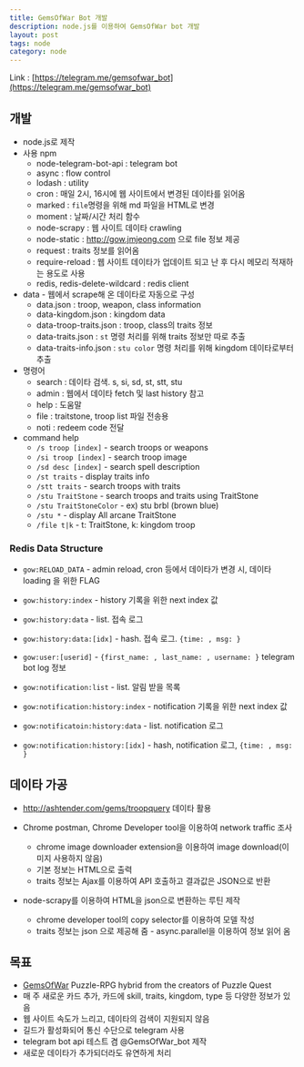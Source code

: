```yaml
---
title: GemsOfWar Bot 개발
description: node.js를 이용하여 GemsOfWar bot 개발
layout: post
tags: node
category: node
---
```


Link : [https://telegram.me/gemsofwar_bot](https://telegram.me/gemsofwar_bot)

## 개발

- node.js로 제작
- 사용 npm
  - node-telegram-bot-api : telegram bot 
  - async : flow control
  - lodash : utility 
  - cron : 매일 2시, 16시에 웹 사이트에서 변경된 데이타를 읽어옴 
  - marked : `file`명령을 위해 md 파일을 HTML로 변경 
  - moment : 날짜/시간 처리 함수 
  - node-scrapy : 웹 사이트 데이타 crawling
  - node-static : http://gow.jmjeong.com 으로 file 정보 제공 
  - request : traits 정보를 읽어옴 
  - require-reload : 웹 사이트 데이타가 업데이트 되고 난 후 다시 메모리 적재하는 용도로 사용 
  - redis, redis-delete-wildcard : redis client 
- data - 웹에서 scrape해 온 데이타로 자동으로 구성 
  - data.json : troop, weapon, class information
  - data-kingdom.json : kingdom data
  - data-troop-traits.json : troop, class의 traits 정보 
  - data-traits.json : `st` 명령 처리를 위해 traits 정보만 따로 추출
  - data-traits-info.json : `stu color` 명령 처리를 위해 kingdom 데이타로부터 추출 
- 명령어
  - search : 데이타 검색. s, si, sd, st, stt, stu 
  - admin : 웹에서 데이타 fetch 및 last history 참고
  - help : 도움말
  - file : traitstone, troop list 파일 전송용
  - noti : redeem code 전달
- command help
	- `/s troop [index]` - search troops or weapons
	- `/si troop [index]` - search troop image
	- `/sd desc [index]` - search spell description
	- `/st traits` - display traits info
	- `/stt traits` - search troops with traits
	- `/stu TraitStone` - search troops and traits using TraitStone
	- `/stu TraitStoneColor` - ex) stu brbl (brown blue)
	- `/stu *` - display All arcane TraitStone
	- `/file t|k` - t: TraitStone, k: kingdom troop

### Redis Data Structure

- `gow:RELOAD_DATA` - admin reload, cron 등에서 데이타가 변경 시, 데이타 loading 을 위한 FLAG

- `gow:history:index` - history 기록을 위한 next index 값
- `gow:history:data` - list. 접속 로그
- `gow:history:data:[idx]` - hash. 접속 로그. `{time: , msg: }`

- `gow:user:[userid]` - `{first_name: , last_name: , username: }` telegram bot log 정보 

- `gow:notification:list` - list. 알림 받을 목록 
- `gow:notification:history:index` - notification 기록을 위한 next index 값
- `gow:notificatoin:history:data` - list. notification 로그 
- `gow:notification:history:[idx]` - hash, notification 로그, `{time: , msg: }`
  
## 데이타 가공

- http://ashtender.com/gems/troopquery 데이타 활용
- Chrome postman, Chrome Developer tool을 이용하여 network traffic 조사
  - chrome image downloader extension을 이용하여 image download(이미지 사용하지 않음)
  - 기본 정보는 HTML으로 출력
  - traits 정보는 Ajax를 이용하여 API 호출하고 결과값은 JSON으로 반환
  
- node-scrapy를 이용하여 HTML을 json으로 변환하는 루틴 제작 
  - chrome developer tool의 copy selector를 이용하여 모델 작성
  - traits 정보는 json 으로 제공해 줌 - async.parallel을 이용하여 정보 읽어 옴

## 목표

- [GemsOfWar](http://gemsofwar.com) Puzzle-RPG hybrid from the creators of Puzzle Quest
- 매 주 새로운 카드 추가, 카드에 skill, traits, kingdom, type 등 다양한 정보가 있음
- 웹 사이트 속도가 느리고, 데이타의 검색이 지원되지 않음
- 길드가 활성화되어 통신 수단으로 telegram 사용
- telegram bot api 테스트 겸 @GemsOfWar_bot 제작
- 새로운 데이타가 추가되더라도 유연하게 처리
